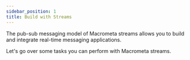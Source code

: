 ```yaml
---
sidebar_position: 1
title: Build with Streams
---
```


The pub-sub messaging model of Macrometa streams allows you to build and integrate real-time messaging applications. 

Let's go over some tasks you can perform with Macrometa streams.

<DocCardList/>